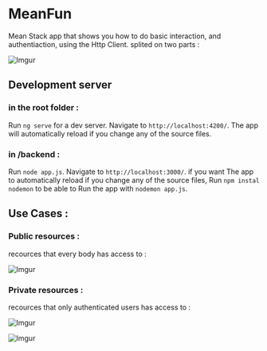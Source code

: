 # MeanFun

Mean Stack app that shows you how to do basic interaction, and authentiaction, using the Http Client.
splited on two parts : 

![Imgur](https://i.imgur.com/0gPlXWm.png)

## Development server

### in the root folder : 

Run `ng serve` for a dev server. Navigate to `http://localhost:4200/`. The app will automatically reload if you change any of the source files.

### in /backend :

Run `node app.js`. Navigate to `http://localhost:3000/`. if you want The app to automatically reload if you change any of the source files, Run `npm instal nodemon` to be able to Run the app with `nodemon app.js`.

## Use Cases : 

### Public resources : 
recources that every body has access to :

![Imgur](https://i.imgur.com/4YiTYda.png)

### Private resources : 
recources that only authenticated users has access to :

![Imgur](https://i.imgur.com/myEuXmj.png)

![Imgur](https://i.imgur.com/oWy4i6k.jpg)

